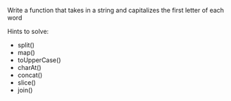 Write a function that takes in a string and capitalizes the first letter of each word

Hints to solve:
- split()
- map()
- toUpperCase()
- charAt()
- concat()
- slice()
- join()
